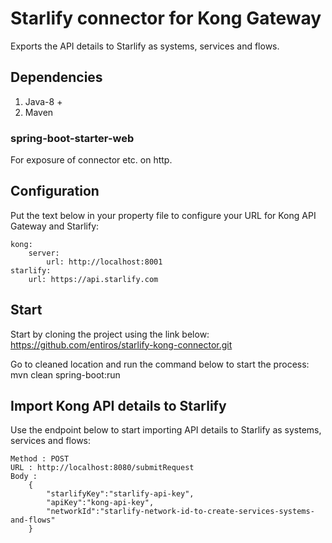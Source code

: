 # Starlify connector for Kong Gateway
Exports the API details to Starlify as systems, services and flows.

## Dependencies
   1. Java-8 +
   2. Maven
   
### spring-boot-starter-web
For exposure of connector etc. on http.

## Configuration
Put the text below in your property file to configure your URL for Kong API Gateway and Starlify:

```
kong:
	server:
		url: http://localhost:8001
starlify:
	url: https://api.starlify.com
```
 
## Start
Start by cloning the project using the link below:
https://github.com/entiros/starlify-kong-connector.git

Go to cleaned location and run the command below to start the process:
mvn clean spring-boot:run

## Import Kong API details to Starlify
Use the endpoint below to start importing API details to Starlify as systems, services and flows: 

```
Method : POST
URL : http://localhost:8080/submitRequest
Body : 
	{	
		"starlifyKey":"starlify-api-key",
		"apiKey":"kong-api-key",
		"networkId":"starlify-network-id-to-create-services-systems-and-flows"
	}
```
